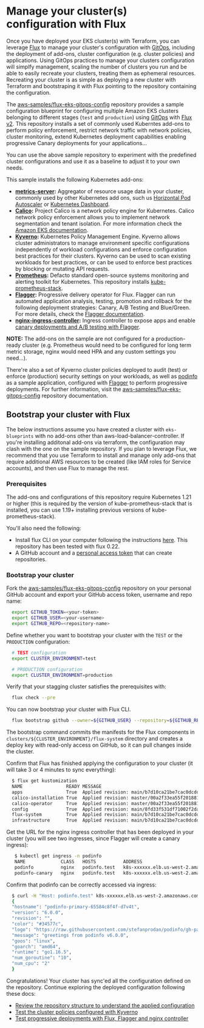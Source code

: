 # Manage your cluster(s) configuration with Flux

Once you have deployed your EKS cluster(s) with Terraform, you can leverage [Flux](https://fluxcd.io) to manage your cluster's configuration with [GitOps](https://www.gitops.tech/), including the deployment of add-ons, cluster configuration (e.g. cluster policies) and applications. Using GitOps practices to manage your clusters configuration will simplfy management, scaling the number of clusters you run and be able to easily recreate your clusters, treating them as ephemeral resources. Recreating your cluster is as simple as deploying a new cluster with Terraform and bootstraping it with Flux pointing to the repository containing the configuration.

The [aws-samples/flux-eks-gitops-config](https://github.com/aws-samples/flux-eks-gitops-config) repository provides a sample configuration blueprint for configuring multiple Amazon EKS clusters belonging to different stages (`test` and `production`) using [GitOps](https://www.gitops.tech/) with [Flux v2](https://fluxcd.io/docs/). This repository installs a set of commonly used Kuberntes add-ons to perform policy enforcement, restrict network traffic with network policies, cluster monitoring, extend Kubernetes deployment capabilities enabling progressive Canary deployments for your applications...

You can use the above sample repository to experiment with the predefined cluster configurations and use it as a baseline to adjust it to your own needs.

This sample installs the following Kubernetes add-ons:

* **[metrics-server](https://github.com/kubernetes-sigs/metrics-server):** Aggregator of resource usage data in your cluster, commonly used by other Kubernetes add ons, such us [Horizontal Pod Autoscaler](https://docs.aws.amazon.com/eks/latest/userguide/horizontal-pod-autoscaler.html) or [Kubernetes Dashboard](https://docs.aws.amazon.com/eks/latest/userguide/dashboard-tutorial.html).
* **[Calico](https://projectcalico.docs.tigera.io/about/about-calico):** Project Calico is a network policy engine for Kubernetes. Calico network policy enforcement allows you to implement network segmentation and tenant isolation. For more information check the [Amazon EKS documentation](https://docs.aws.amazon.com/eks/latest/userguide/calico.html).
* **[Kyverno](https://kyverno.io/):** Kubernetes Policy Management Engine. Kyverno allows cluster administrators to manage environment specific configurations independently of workload configurations and enforce configuration best practices for their clusters. Kyverno can be used to scan existing workloads for best practices, or can be used to enforce best practices by blocking or mutating API requests.
* **[Prometheus](https://prometheus.io/):** Defacto standard open-source systems monitoring and alerting toolkit for Kubernetes. This repository installs [kube-prometheus-stack](https://github.com/prometheus-community/helm-charts/tree/main/charts/kube-prometheus-stack).
* **[Flagger](https://flagger.app/):** Progressive delivery operator for Flux. Flagger can run automated application analysis, testing, promotion and rollback for the following deployment strategies: Canary, A/B Testing and Blue/Green. For more details, check the [Flagger documentation](https://docs.flagger.app/).
* **[nginx-ingress-controller](https://kubernetes.github.io/ingress-nginx/):** Ingress controller to expose apps and enable [canary deployments and A/B testing with Flagger](https://docs.flagger.app/tutorials/nginx-progressive-delivery).

**NOTE:** The add-ons on the sample are not configured for a production-ready cluster (e.g. Prometheus would need to be configured for long term metric storage, nginx would need HPA and any custom settings you need...).

There're also a set of Kyverno cluster policies deployed to audit (test) or enforce (production) security settings on your workloads, as well as [podinfo](https://github.com/stefanprodan/podinfo) as a sample application, configured with [Flagger](https://flagger.app/) to perform progressive deployments. For further information, visit the [aws-samples/flux-eks-gitops-config](https://github.com/aws-samples/flux-eks-gitops-config) repository documentation.

## Bootstrap your cluster with Flux

The below instructions assume you have created a cluster with `eks-blueprints` with no add-ons other than aws-load-balancer-controller. If you're installing additonal add-ons via terraform, the configuration may clash with the one on the sample repository. If you plan to leverage Flux, we recommend that you use Terraform to install and manage only add-ons that require additional AWS resources to be created (like IAM roles for Service accounts), and then use Flux to manage the rest.

### Prerequisites

The add-ons and configurations of this repository require Kubernetes 1.21 or higher (this is required by the version of kube-prometheus-stack that is installed, you can use 1.19+ installing previous versions of kube-prometheus-stack).

You'll also need the following:

* Install flux CLI on your computer following the instructions [here](https://fluxcd.io/docs/installation/). This repository has been tested with flux 0.22.
* A GitHub account and a [personal access token](https://help.github.com/en/github/authenticating-to-github/creating-a-personal-access-token-for-the-command-line) that can create repositories.

### Bootstrap your cluster

Fork the [aws-samples/flux-eks-gitops-config](https://github.com/aws-samples/flux-eks-gitops-config) repository on your personal GitHub account and export your GitHub access token, username and repo name:

```sh
  export GITHUB_TOKEN=<your-token>
  export GITHUB_USER=<your-username>
  export GITHUB_REPO=<repository-name>
```

Define whether you want to bootstrap your cluster with the `TEST` or the `PRODUCTION` configuration:

```sh
  # TEST configuration
  export CLUSTER_ENVIRONMENT=test

  # PRODUCTION configuration
  export CLUSTER_ENVIRONMENT=production
```

Verify that your stagging cluster satisfies the prerequisites with:

```sh
  flux check --pre
```

You can now bootstrap your cluster with Flux CLI.

```sh
  flux bootstrap github --owner=${GITHUB_USER} --repository=${GITHUB_REPO} --branch=main --path=clusters/${CLUSTER_ENVIRONMENT} --personal
```

The bootstrap command commits the manifests for the Flux components in `clusters/${CLUSTER_ENVIRONMENT}/flux-system` directory and creates a deploy key with read-only access on GitHub, so it can pull changes inside the cluster.

Confirm that Flux has finished applying the configuration to your cluster (it will take 3 or 4 minutes to sync everything):

```sh
  $ flux get kustomization
  NAME                READY MESSAGE                                                           REVISION                                        SUSPENDED
  apps                True  Applied revision: main/b7d10ca21be7cac0dcdd14c80353012ccfedd4fe   main/b7d10ca21be7cac0dcdd14c80353012ccfedd4fe   False
  calico-installation True  Applied revision: master/00a2f33ea55f2018819434175c09c8bd8f20741a master/00a2f33ea55f2018819434175c09c8bd8f20741a False
  calico-operator     True  Applied revision: master/00a2f33ea55f2018819434175c09c8bd8f20741a master/00a2f33ea55f2018819434175c09c8bd8f20741a False
  config              True  Applied revision: main/8fd33f531df71002f2da7bc9619ee75281a9ead0   main/8fd33f531df71002f2da7bc9619ee75281a9ead0   False
  flux-system         True  Applied revision: main/b7d10ca21be7cac0dcdd14c80353012ccfedd4fe   main/b7d10ca21be7cac0dcdd14c80353012ccfedd4fe   False
  infrastructure      True  Applied revision: main/b7d10ca21be7cac0dcdd14c80353012ccfedd4fe   main/b7d10ca21be7cac0dcdd14c80353012ccfedd4fe   False
```

Get the URL for the nginx ingress controller that has been deployed in your cluster (you will see two ingresses, since Flagger will create a canary ingress):

```sh
   $ kubectl get ingress -n podinfo
   NAME             CLASS   HOSTS          ADDRESS                               PORTS   AGE
   podinfo          nginx   podinfo.test   k8s-xxxxxx.elb.us-west-2.amazonaws.com   80      23h
   podinfo-canary   nginx   podinfo.test   k8s-xxxxxx.elb.us-west-2.amazonaws.com   80      23h
```

Confirm that podinfo can be correctly accessed via ingress:

```sh
  $ curl -H "Host: podinfo.test" k8s-xxxxxx.elb.us-west-2.amazonaws.com
  {
  "hostname": "podinfo-primary-65584c8f4f-d7v4t",
  "version": "6.0.0",
  "revision": "",
  "color": "#34577c",
  "logo": "https://raw.githubusercontent.com/stefanprodan/podinfo/gh-pages/cuddle_clap.gif",
  "message": "greetings from podinfo v6.0.0",
  "goos": "linux",
  "goarch": "amd64",
  "runtime": "go1.16.5",
  "num_goroutine": "10",
  "num_cpu": "2"
  }
```

Congratulations! Your cluster has sync'ed all the configuration defined on the repository. Continue exploring the deployed configuration following these docs:

* [Review the repository structure to understand the applied configuration](https://github.com/aws-samples/flux-eks-gitops-config/blob/main/docs/repository-structure.md)
* [Test the cluster policies configured with Kyverno](https://github.com/aws-samples/flux-eks-gitops-config/blob/main/docs/test-kyverno-policies.md)
* [Test progressive deployments with Flux, Flagger and nginx controller](https://github.com/aws-samples/flux-eks-gitops-config/blob/main/docs/flagger-canary-deployments.md)
